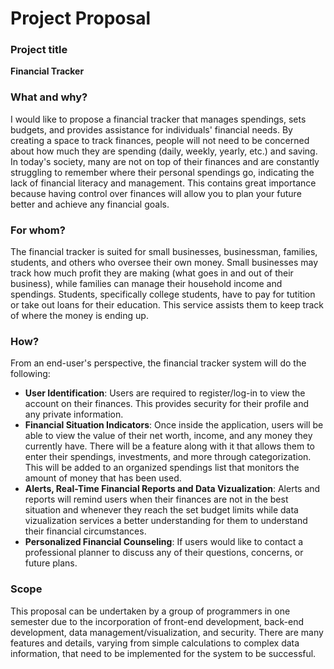 # Project Proposal

### Project title

**Financial Tracker**

### What and why?

I would like to propose a financial tracker that manages spendings, sets budgets, and provides assistance for individuals' financial needs. By creating a space to track finances, people will not need to be concerned about how much they are spending (daily, weekly, yearly, etc.) and saving. In today's society, many are not on top of their finances and are constantly struggling to remember where their personal spendings go, indicating the lack of financial literacy and management. This contains great importance because having control over finances will allow you to plan your future better and achieve any financial goals. 

### For whom?

The financial tracker is suited for small businesses, businessman, families, students, and others who oversee their own money. Small businesses may track how much profit they are making (what goes in and out of their business), while families can manage their household income and spendings. Students, specifically college students, have to pay for tutition or take out loans for their education. This service assists them to keep track of where the money is ending up. 

### How?

From an end-user's perspective, the financial tracker system will do the following: 

*   **User Identification**: Users are required to register/log-in to view the account on their finances. This provides security for their profile and any private information. 
*   **Financial Situation Indicators**: Once inside the application, users will be able to view the value of their net worth, income, and any money they currently have. There will be a feature along with it that allows them to enter their spendings, investments, and more through categorization. This will be added to an organized spendings list that monitors the amount of money that has been used. 
*   **Alerts, Real-Time Financial Reports and Data Vizualization**: Alerts and reports will remind users when their finances are not in the best situation and whenever they reach the set budget limits while data vizualization services a better understanding for them to understand their financial circumstances. 
*   **Personalized Financial Counseling**: If users would like to contact a professional planner to discuss any of their questions, concerns, or future plans. 

### Scope

This proposal can be undertaken by a group of programmers in one semester due to the incorporation of front-end development, back-end development, data management/visualization, and security. There are many features and details, varying from simple calculations to complex data information, that need to be implemented for the system to be successful. 

